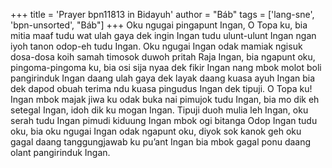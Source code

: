 +++
title = 'Prayer bpn11813 in Bidayuh'
author = "Báb"
tags = ['lang-sne', 'bpn-unsorted', "Báb"]
+++
Oku ngugai pingapunt Ingan, O Topa ku, bia mitia maaf tudu wat ulah gaya dek ingin Ingan tudu ulunt-ulunt Ingan ngan iyoh tanon odop-eh tudu Ingan. Oku ngugai Ingan odak mamiak ngisuk dosa-dosa koih samah timosok duwoh pritah Raja Ingan, bia ngapunt oku, pingoma-pingoma ku, bia osi sija nyaa dek fikir Ingan nang mbok molot boli pangirinduk Ingan daang ulah gaya dek layak daang kuasa ayuh Ingan bia dek dapod obuah terima ndu kuasa pingudus Ingan dek tipuji. 
O Topa ku! Ingan mbok majak jiwa ku odak buka nai pimujok tudu Ingan, bia mo dik eh setegal Ingan, idoh dik ku mogan Ingan. Tipuji duoh mulia leh Ingan, oku serah tudu Ingan pimudi kiduung Ingan mbok ogi bitanga Odop Ingan tudu oku, bia oku ngugai Ingan odak ngapunt oku, diyok sok kanok geh oku gagal daang tanggungjawab ku pu’ant Ingan bia mbok gagal ponu daang olant pangirinduk Ingan.
